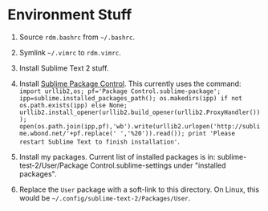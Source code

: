 # Environment Stuff

1. Source `rdm.bashrc` from `~/.bashrc`.
2. Symlink `~/.vimrc` to `rdm.vimrc`.
3. Install Sublime Text 2 stuff.
  1. Install [Sublime Package Control](http://wbond.net/sublime_packages/package_control/installation).
      This currently uses the command: `import urllib2,os; pf='Package Control.sublime-package'; ipp=sublime.installed_packages_path(); os.makedirs(ipp) if not os.path.exists(ipp) else None; urllib2.install_opener(urllib2.build_opener(urllib2.ProxyHandler())); open(os.path.join(ipp,pf),'wb').write(urllib2.urlopen('http://sublime.wbond.net/'+pf.replace(' ','%20')).read()); print 'Please restart Sublime Text to finish installation'`.

  2. Install my packages. Current list of installed packages is in:
      sublime-test-2/User/Package Control.sublime-settings under "installed packages".

  3. Replace the `User` package with a soft-link to this directory. On Linux,
     this would be `~/.config/sublime-text-2/Packages/User`.
